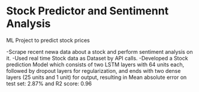 # Stock Predictor and Sentimennt Analysis

ML Project to predict stock prices

-Scrape recent newa data about a stock and perform sentiment analysis on it.
-Used real time Stock data as Dataset by API calls.
-Developed a Stock prediction Model which consists of two LSTM layers with 64 units each, followed by dropout layers for regularization, and ends with two dense layers (25 units and 1 unit) for output, resulting in Mean absolute error on test set: 2.87% and R2 score: 0.96
